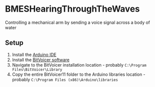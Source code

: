# BMESHearingThroughTheWaves
Controlling a mechanical arm by sending a voice signal across a body of water

## Setup
 1. Install the [Arduino IDE](https://www.arduino.cc/en/Main/Software)
 2. Install the [BitVoicer software](http://www.bitsophia.com/en-US/BitVoicer/Downloads.aspx)
 3. Navigate to the BitVoicer installation location - probably `C:\Program Files\BitVoicer\Library`
 4. Copy the entire BitVoicer11 folder to the Arduino libraries location - probably `C:\Program Files (x86)\Arduino\libraries`
